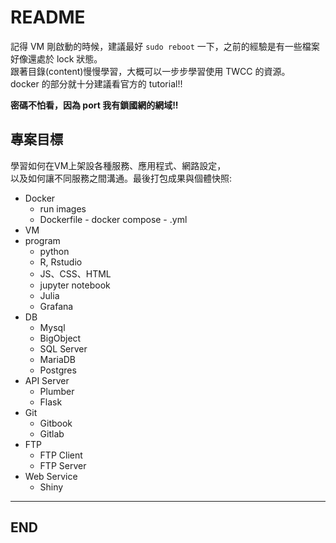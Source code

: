 # README

<!-- X副對員工這麼壞= =，那公司的產品我還不用爆!  
把資源用到大爆炸的那一種XDD~   -->

記得 VM 剛啟動的時候，建議最好 `sudo reboot` 一下，之前的經驗是有一些檔案好像還處於 lock 狀態。  
跟著目錄(content)慢慢學習，大概可以一步步學習使用 TWCC 的資源。  
docker 的部分就十分建議看官方的 tutorial!!

**密碼不怕看，因為 port 我有鎖國網的網域!!**

## 專案目標

學習如何在VM上架設各種服務、應用程式、網路設定，  
以及如何讓不同服務之間溝通。最後打包成果與個體快照:

- Docker
  - run images
  - Dockerfile - docker compose - .yml
- VM
- program
  - python
  - R, Rstudio
  - JS、CSS、HTML
  - jupyter notebook
  - Julia
  - Grafana
- DB
  - Mysql
  - BigObject
  - SQL Server
  - MariaDB
  - Postgres
- API Server
  - Plumber
  - Flask
- Git
  - Gitbook
  - Gitlab
- FTP
  - FTP Client
  - FTP Server
- Web Service
  - Shiny

---

## END
